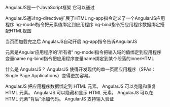 AngularJS是一个JavaScript框架 它可以通过<script>标签添加到HTML页面
AngularJS通过指令扩展了HTML 且通过表达式绑定数据到HTML
csdn:
<script src="https://cdn.staticfile.org/angular.js/1.4.6/angular.min.js"></script>
AngularJS通过ng-directive扩展了HTML
ng-app指令定义了一个AngularJS应用程序
ng-model指令把元素值绑定到应用程序
ng-bind指令把应用程序数据绑定搭配HTML视图



当页面加载完之后 AngularJS自动开启
ng-app指令告诉AngularJS <div>元素是Angular应用程序的'所有者'
ng-model指令把输入域的值绑定到应用程序变量name
ng-bind指令把应用程序变量name绑定到某个段落的innerHTML


什么是 AngularJS？
AngularJS 使得开发现代的单一页面应用程序（SPAs：Single Page Applications）变得更加容易。

AngularJS 把应用程序数据绑定到 HTML 元素。
AngularJS 可以克隆和重复 HTML 元素。
AngularJS 可以隐藏和显示 HTML 元素。
AngularJS 可以在 HTML 元素"背后"添加代码。
AngularJS 支持输入验证